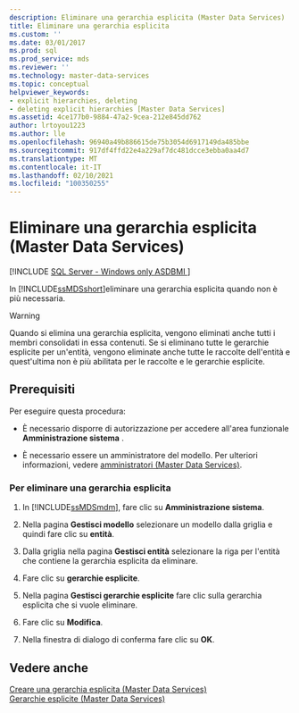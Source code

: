 ```yaml
---
description: Eliminare una gerarchia esplicita (Master Data Services)
title: Eliminare una gerarchia esplicita
ms.custom: ''
ms.date: 03/01/2017
ms.prod: sql
ms.prod_service: mds
ms.reviewer: ''
ms.technology: master-data-services
ms.topic: conceptual
helpviewer_keywords:
- explicit hierarchies, deleting
- deleting explicit hierarchies [Master Data Services]
ms.assetid: 4ce177b0-9884-47a2-9cea-212e845dd762
author: lrtoyou1223
ms.author: lle
ms.openlocfilehash: 96940a49b886615de75b3054d6917149da485bbe
ms.sourcegitcommit: 917df4ffd22e4a229af7dc481dcce3ebba0aa4d7
ms.translationtype: MT
ms.contentlocale: it-IT
ms.lasthandoff: 02/10/2021
ms.locfileid: "100350255"
---
```

# <a name="delete-an-explicit-hierarchy-master-data-services"></a>Eliminare una gerarchia esplicita (Master Data Services)

[!INCLUDE [SQL Server - Windows only ASDBMI  ](../includes/applies-to-version/sql-windows-only-asdbmi.md)]

  In [!INCLUDE[ssMDSshort](../includes/ssmdsshort-md.md)]eliminare una gerarchia esplicita quando non è più necessaria.  
  
> [!WARNING]  
>  Quando si elimina una gerarchia esplicita, vengono eliminati anche tutti i membri consolidati in essa contenuti. Se si eliminano tutte le gerarchie esplicite per un'entità, vengono eliminate anche tutte le raccolte dell'entità e quest'ultima non è più abilitata per le raccolte e le gerarchie esplicite.  
  
## <a name="prerequisites"></a>Prerequisiti  
 Per eseguire questa procedura:  
  
-   È necessario disporre di autorizzazione per accedere all'area funzionale **Amministrazione sistema** .  
  
-   È necessario essere un amministratore del modello. Per ulteriori informazioni, vedere [amministratori &#40;Master Data Services&#41;](../master-data-services/administrators-master-data-services.md).  
  
### <a name="to-delete-an-explicit-hierarchy"></a>Per eliminare una gerarchia esplicita  
  
1.  In [!INCLUDE[ssMDSmdm](../includes/ssmdsmdm-md.md)], fare clic su **Amministrazione sistema**.  
  
2.  Nella pagina **Gestisci modello** selezionare un modello dalla griglia e quindi fare clic su **entità**.  
  
3.  Dalla griglia nella pagina **Gestisci entità** selezionare la riga per l'entità che contiene la gerarchia esplicita da eliminare.  
  
4.  Fare clic su **gerarchie esplicite**.  
  
5.  Nella pagina **Gestisci gerarchie esplicite** fare clic sulla gerarchia esplicita che si vuole eliminare.  
  
6.  Fare clic su **Modifica**.  
  
7.  Nella finestra di dialogo di conferma fare clic su **OK**.  
  
## <a name="see-also"></a>Vedere anche  
 [Creare una gerarchia esplicita &#40;Master Data Services&#41;](../master-data-services/create-an-explicit-hierarchy-master-data-services.md)   
 [Gerarchie esplicite &#40;Master Data Services&#41;](../master-data-services/explicit-hierarchies-master-data-services.md)  
  
  
